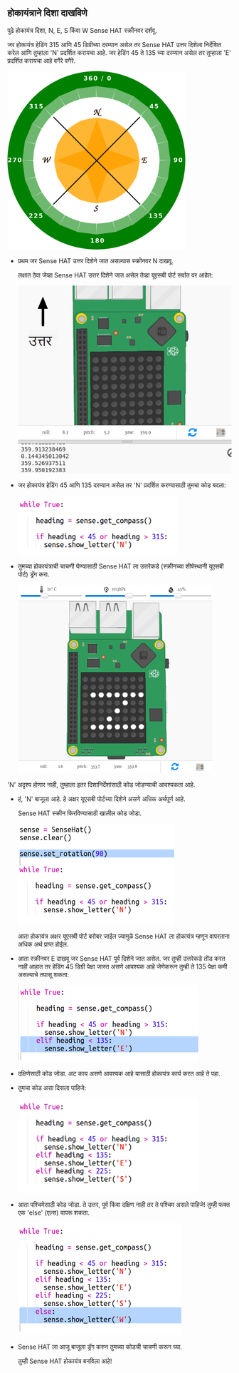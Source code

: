 ## होकायंत्राने दिशा दाखविणे

पुढे होकायंत्र दिशा, N, E, S किंवा W Sense HAT स्क्रीनवर दर्शवू.

जर होकायंत्र हेडिंग 315 आणि 45 डिग्रीच्या दरम्यान असेल तर Sense HAT उत्तर दिशेला निर्देशित करेल आणि तुम्हाला 'N' प्रदर्शित करायचा आहे. जर हेडिंग 45 ते 135 च्या दरम्यान असेल तर तुम्हाला 'E' प्रदर्शित करायचा आहे वगैरे वगैरे.

![screenshot](images/compass-quadrants.png)

+ प्रथम जर Sense HAT उत्तर दिशेने जात असल्यास स्क्रीनवर N दाखवू.
    
    लक्षात ठेवा जेव्हा Sense HAT उत्तर दिशेने जात असेल तेव्हा यूएसबी पोर्ट सर्वात वर आहेत:
    
    ![screenshot](images/compass-north.png)

+ जर होकायंत्र हेडिंग 45 आणि 135 दरम्यान असेल तर 'N' प्रदर्शित करण्यासाठी तुमचा कोड बदला:
    
    ![screenshot](images/compass-north-code.png)

+ तुमच्या होकायंत्राची चाचणी घेण्यासाठी Sense HAT ला उत्तरेकडे (स्क्रीनच्या शीर्षस्थानी यूएसबी पोर्ट) ड्रॅग करा.
    
    ![screenshot](images/compass-north-test.png)

'N' अदृश्य होणार नाही, तुम्हाला इतर दिशानिर्देशांसाठी कोड जोडण्याची आवश्यकता आहे.

+ हं, 'N' बाजूला आहे. हे अक्षर यूएसबी पोर्टच्या दिशेने असणे अधिक अर्थपूर्ण आहे.
    
    Sense HAT स्क्रीन फिरविण्यासाठी खालील कोड जोडा.
    
    ![screenshot](images/compass-rotate.png)
    
    आता होकायंत्र अक्षर यूएसबी पोर्ट बरोबर जाईल ज्यामुळे Sense HAT ला होकायंत्र म्हणून वापरताना अधिक अर्थ प्राप्त होईल.

+ आता स्क्रीनवर E दाखवू जर Sense HAT पूर्व दिशेने जात असेल. जर तुम्ही उत्तरेकडे तोंड करत नाही आहात तर हेडिंग 45 डिग्री पेक्षा जास्त असणे आवश्यक आहे जेणेकरून तुम्ही ते 135 पेक्षा कमी असल्याचे तपासू शकता:
    
    ![screenshot](images/compass-east-code.png)

+ दक्षिणेसाठी कोड जोडा. अट काय असणे आवश्यक आहे यासाठी होकायंत्र कार्य करत आहे ते पहा.

+ तुमचा कोड असा दिसला पाहिजे:
    
    ![screenshot](images/compass-south-code.png)

+ आता पश्चिमेसाठी कोड जोडा. ते उत्तर, पूर्व किंवा दक्षिण नाही तर ते पश्चिम असले पाहिजे! तुम्ही फक्त एक 'else' (एल्स) वापरू शकता.
    
    ![screenshot](images/compass-west-code.png)

+ Sense HAT ला आजू बाजूला ड्रॅग करुन तुमच्या कोडची चाचणी करून घ्या.
    
    तुम्ही Sense HAT होकायंत्र बनविला आहे!